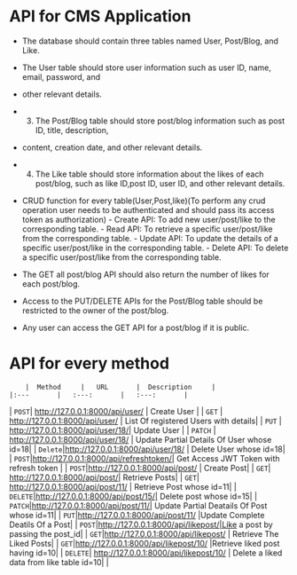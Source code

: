 # API for CMS Application
   - The database should contain three tables named User, Post/Blog, and Like.
   - The User table should store user information such as user ID, name, email, password, and
   - other relevant details.
   - 3. The Post/Blog table should store post/blog information such as post ID, title, description,
   - content, creation date, and other relevant details.
   - 4. The Like table should store information about the likes of each post/blog, such as like ID,post ID, user ID, and other relevant details.
   - CRUD function for every table(User,Post,like)(To perform any crud operation user needs to be authenticated and should pass its access token as authorization)
    - Create API: To add new user/post/like to the corresponding table.
    - Read API: To retrieve a specific user/post/like from the corresponding table.
    - Update API: To update the details of a specific user/post/like in the corresponding table.
    - Delete API: To delete a specific user/post/like from the corresponding table.

   - The GET all post/blog API should also return the number of likes for each post/blog.
   - Access to the PUT/DELETE APIs for the Post/Blog table should be restricted to the owner of the post/blog.
   - Any user can access the GET API for a post/blog if it is public.

# API for every method


        |  Method     |   URL       |  Description     |
    |:---       |   :---:       |   :---:       |
| `POST`| http://127.0.0.1:8000/api/user/ | Create User |
| `GET` | http://127.0.0.1:8000/api/user/ | List Of registered Users with details|
| `PUT` | http://127.0.0.1:8000/api/user/18/| Update User |
| `PATCH` | http://127.0.0.1:8000/api/user/18/ | Update Partial Details Of User whose id=18|
| `Delete`|http://127.0.0.1:8000/api/user/18/ | Delete User whose id=18|
| `POST`|http://127.0.0.1:8000/api/refreshtoken/| Get Access JWT Token with refresh token |
| `POST`|http://127.0.0.1:8000/api/post/ | Create Post|
| `GET`| http://127.0.0.1:8000/api/post/| Retrieve Posts|
| `GET`| http://127.0.0.1:8000/api/post/11/ | Retrieve Post whose id=11|
| `DELETE`|http://127.0.0.1:8000/api/post/15/| Delete post whose id=15|
| `PATCH`|http://127.0.0.1:8000/api/post/11/| Update Partial Deatails Of Post whose id=11|
| `PUT`|http://127.0.0.1:8000/api/post/11/ |Update Complete Deatils Of a Post|
| `POST`|http://127.0.0.1:8000/api/likepost/|Like a post by passing the post_id|
| `GET`|http://127.0.0.1:8000/api/likepost/ | Retrieve The Liked Posts|
| `GET`|http://127.0.0.1:8000/api/likepost/10/ |Retrieve liked post having id=10|
| `DELETE`| http://127.0.0.1:8000/api/likepost/10/ | Delete a liked data from like table id=10|
|


